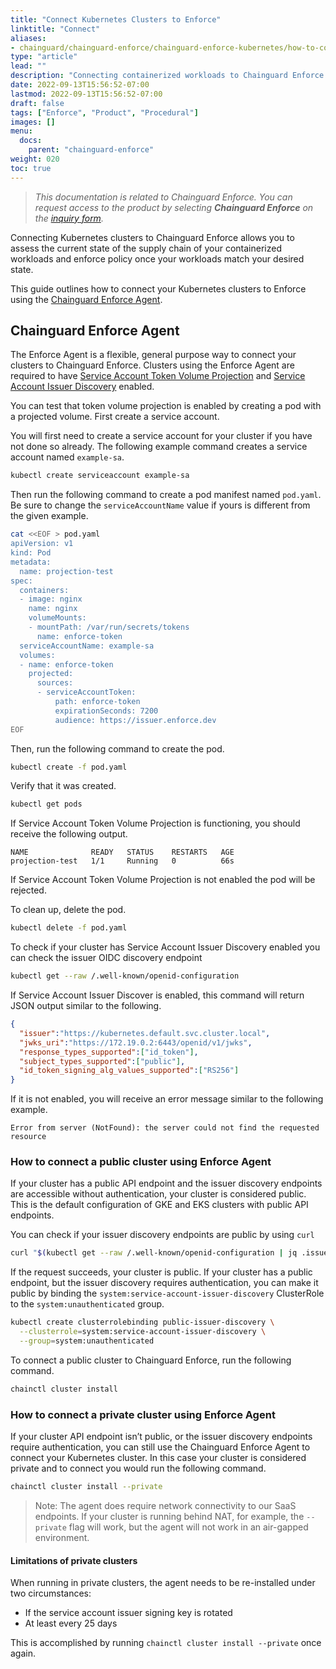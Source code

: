 ```yaml
---
title: "Connect Kubernetes Clusters to Enforce"
linktitle: "Connect"
aliases:
- chainguard/chainguard-enforce/chainguard-enforce-kubernetes/how-to-connect-kubernetes-clusters/
type: "article"
lead: ""
description: "Connecting containerized workloads to Chainguard Enforce for Kubernetes"
date: 2022-09-13T15:56:52-07:00
lastmod: 2022-09-13T15:56:52-07:00
draft: false
tags: ["Enforce", "Product", "Procedural"]
images: []
menu:
  docs:
    parent: "chainguard-enforce"
weight: 020
toc: true
---
```


> _This documentation is related to Chainguard Enforce. You can request access to the product by selecting **Chainguard Enforce** on the [inquiry form](https://www.chainguard.dev/contact?utm_source=docs)._

Connecting Kubernetes clusters to Chainguard Enforce allows you to assess the current state of the supply chain of your containerized workloads and enforce policy once your workloads match your desired state. 


This guide outlines how to connect your Kubernetes clusters to Enforce using the [Chainguard Enforce Agent](/chainguard/chainguard-enforce/enforce-overview/#the-chainguard-enforce-agent).

## Chainguard Enforce Agent

The Enforce Agent is a flexible, general purpose way to connect your clusters to Chainguard Enforce. Clusters using the Enforce Agent are required to have [Service Account Token Volume Projection][k8s-docs-volume-projection] and [Service Account Issuer Discovery][k8s-docs-issuer-discover] enabled. 

[k8s-docs-volume-projection]: https://kubernetes.io/docs/tasks/configure-pod-container/configure-service-account/#service-account-token-volume-projection
[k8s-docs-issuer-discover]: https://kubernetes.io/docs/tasks/configure-pod-container/configure-service-account/#service-account-issuer-discovery

You can test that token volume projection is enabled by creating a pod with a projected volume. First create a service account.

You will first need to create a service account for your cluster if you have not done so already. The following example command creates a service account named `example-sa`.

```sh
kubectl create serviceaccount example-sa
```

Then run the following command to create a pod manifest named `pod.yaml`. Be sure to change the `serviceAccountName` value if yours is different from the given example.

```sh
cat <<EOF > pod.yaml
apiVersion: v1
kind: Pod
metadata:
  name: projection-test
spec:
  containers:
  - image: nginx
    name: nginx
    volumeMounts:
    - mountPath: /var/run/secrets/tokens
      name: enforce-token
  serviceAccountName: example-sa
  volumes:
  - name: enforce-token
    projected:
      sources:
      - serviceAccountToken:
          path: enforce-token
          expirationSeconds: 7200
          audience: https://issuer.enforce.dev
EOF
```

Then, run the following command to create the pod.

```sh
kubectl create -f pod.yaml
```

Verify that it was created. 

```sh
kubectl get pods
```

If Service Account Token Volume Projection is functioning, you should receive the following output.

```
NAME              READY   STATUS    RESTARTS   AGE
projection-test   1/1     Running   0          66s
```

If Service Account Token Volume Projection is not enabled the pod will be rejected.

To clean up, delete the pod.

```sh
kubectl delete -f pod.yaml
```

To check if your cluster has Service Account Issuer Discovery enabled you can check the issuer OIDC discovery endpoint

```sh
kubectl get --raw /.well-known/openid-configuration
```

If Service Account Issuer Discover is enabled, this command will return JSON output similar to the following.  

```json
{
  "issuer":"https://kubernetes.default.svc.cluster.local",
  "jwks_uri":"https://172.19.0.2:6443/openid/v1/jwks",
  "response_types_supported":["id_token"],
  "subject_types_supported":["public"],
  "id_token_signing_alg_values_supported":["RS256"]
}
```

If it is not enabled, you will receive an error message similar to the following example. 

```text
Error from server (NotFound): the server could not find the requested resource
```

### How to connect a public cluster using Enforce Agent

If your cluster has a public API endpoint and the issuer discovery endpoints are accessible without authentication, your cluster is considered public. This is the default configuration of GKE and EKS clusters with public API endpoints.

You can check if your issuer discovery endpoints are public by using `curl`

```sh
curl "$(kubectl get --raw /.well-known/openid-configuration | jq .issuer -r)/.well-known/openid-configuration"
```

If the request succeeds, your cluster is public. If your cluster has a public endpoint, but the issuer discovery requires authentication, you can make it public by binding the `system:service-account-issuer-discovery` ClusterRole to the `system:unauthenticated` group.

```sh
kubectl create clusterrolebinding public-issuer-discovery \
  --clusterrole=system:service-account-issuer-discovery \
  --group=system:unauthenticated
```

To connect a public cluster to Chainguard Enforce, run the following command. 

```sh
chainctl cluster install
```

### How to connect a private cluster using Enforce Agent

If your cluster API endpoint isn’t public, or the issuer discovery endpoints require authentication, you can still use the Chainguard Enforce Agent to connect your Kubernetes cluster. In this case your cluster is considered private and to connect you would run the following command.

```sh
chainctl cluster install --private
```

> Note: The agent does require network connectivity to our SaaS endpoints. If your cluster is running behind NAT, for example, the `--private` flag will work, but the agent will not work in an air-gapped environment.

#### Limitations of private clusters

When running in private clusters, the agent needs to be re-installed under two circumstances:

- If the service account issuer signing key is rotated 
- At least every 25 days

This is accomplished by running `chainctl cluster install --private` once again.